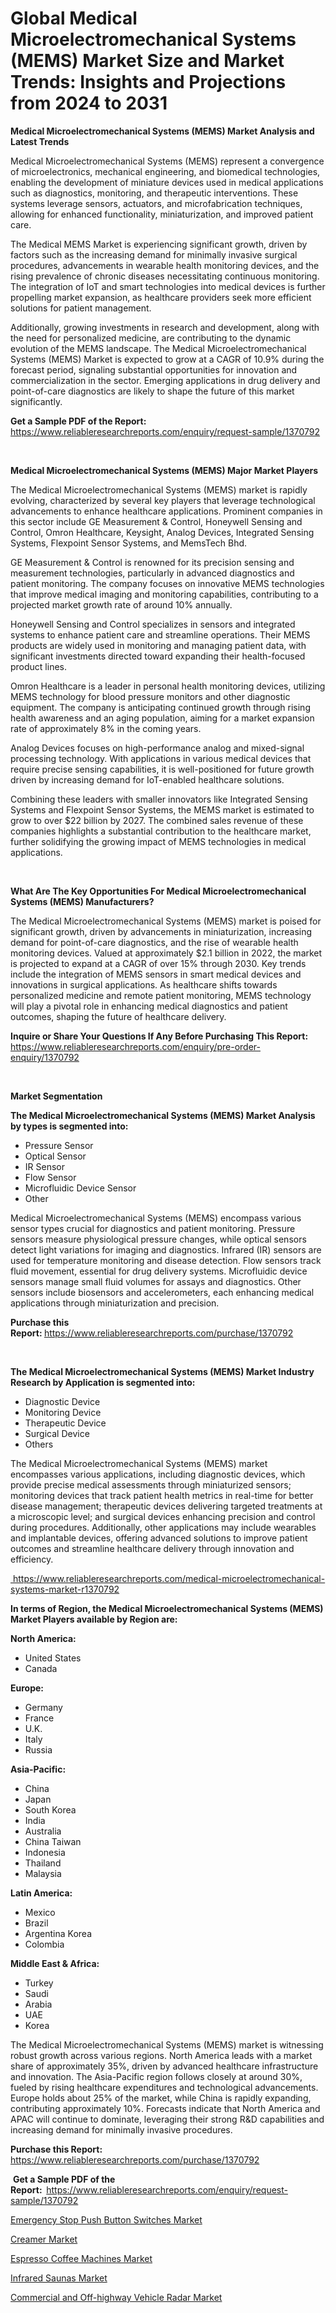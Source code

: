 <p><h1>Global Medical Microelectromechanical Systems (MEMS) Market Size and Market Trends: Insights and Projections from 2024 to 2031</h1></p><p><strong>Medical Microelectromechanical Systems (MEMS) Market Analysis and Latest Trends</strong></p>
<p><p>Medical Microelectromechanical Systems (MEMS) represent a convergence of microelectronics, mechanical engineering, and biomedical technologies, enabling the development of miniature devices used in medical applications such as diagnostics, monitoring, and therapeutic interventions. These systems leverage sensors, actuators, and microfabrication techniques, allowing for enhanced functionality, miniaturization, and improved patient care.</p><p>The Medical MEMS Market is experiencing significant growth, driven by factors such as the increasing demand for minimally invasive surgical procedures, advancements in wearable health monitoring devices, and the rising prevalence of chronic diseases necessitating continuous monitoring. The integration of IoT and smart technologies into medical devices is further propelling market expansion, as healthcare providers seek more efficient solutions for patient management.</p><p>Additionally, growing investments in research and development, along with the need for personalized medicine, are contributing to the dynamic evolution of the MEMS landscape. The Medical Microelectromechanical Systems (MEMS) Market is expected to grow at a CAGR of 10.9% during the forecast period, signaling substantial opportunities for innovation and commercialization in the sector. Emerging applications in drug delivery and point-of-care diagnostics are likely to shape the future of this market significantly.</p></p>
<p><strong>Get a Sample PDF of the Report:&nbsp;</strong> <a href="https://www.reliableresearchreports.com/enquiry/request-sample/1370792?utm_campaign=115&utm_medium=2&utm_source=Github&utm_content=ia&utm_term=18102024&utm_id=medical-microelectromechanical-systems-mems">https://www.reliableresearchreports.com/enquiry/request-sample/1370792</a></p>
<p>&nbsp;</p>
<p><strong>Medical Microelectromechanical Systems (MEMS) Major Market Players</strong></p>
<p><p>The Medical Microelectromechanical Systems (MEMS) market is rapidly evolving, characterized by several key players that leverage technological advancements to enhance healthcare applications. Prominent companies in this sector include GE Measurement & Control, Honeywell Sensing and Control, Omron Healthcare, Keysight, Analog Devices, Integrated Sensing Systems, Flexpoint Sensor Systems, and MemsTech Bhd.</p><p>GE Measurement & Control is renowned for its precision sensing and measurement technologies, particularly in advanced diagnostics and patient monitoring. The company focuses on innovative MEMS technologies that improve medical imaging and monitoring capabilities, contributing to a projected market growth rate of around 10% annually.</p><p>Honeywell Sensing and Control specializes in sensors and integrated systems to enhance patient care and streamline operations. Their MEMS products are widely used in monitoring and managing patient data, with significant investments directed toward expanding their health-focused product lines.</p><p>Omron Healthcare is a leader in personal health monitoring devices, utilizing MEMS technology for blood pressure monitors and other diagnostic equipment. The company is anticipating continued growth through rising health awareness and an aging population, aiming for a market expansion rate of approximately 8% in the coming years.</p><p>Analog Devices focuses on high-performance analog and mixed-signal processing technology. With applications in various medical devices that require precise sensing capabilities, it is well-positioned for future growth driven by increasing demand for IoT-enabled healthcare solutions.</p><p>Combining these leaders with smaller innovators like Integrated Sensing Systems and Flexpoint Sensor Systems, the MEMS market is estimated to grow to over $22 billion by 2027. The combined sales revenue of these companies highlights a substantial contribution to the healthcare market, further solidifying the growing impact of MEMS technologies in medical applications.</p></p>
<p>&nbsp;</p>
<p><strong>What Are The Key Opportunities For Medical Microelectromechanical Systems (MEMS) Manufacturers?</strong></p>
<p><p>The Medical Microelectromechanical Systems (MEMS) market is poised for significant growth, driven by advancements in miniaturization, increasing demand for point-of-care diagnostics, and the rise of wearable health monitoring devices. Valued at approximately $2.1 billion in 2022, the market is projected to expand at a CAGR of over 15% through 2030. Key trends include the integration of MEMS sensors in smart medical devices and innovations in surgical applications. As healthcare shifts towards personalized medicine and remote patient monitoring, MEMS technology will play a pivotal role in enhancing medical diagnostics and patient outcomes, shaping the future of healthcare delivery.</p></p>
<p><strong>Inquire or Share Your Questions If Any Before Purchasing This Report:</strong> <a href="https://www.reliableresearchreports.com/enquiry/pre-order-enquiry/1370792?utm_campaign=115&utm_medium=2&utm_source=Github&utm_content=ia&utm_term=18102024&utm_id=medical-microelectromechanical-systems-mems">https://www.reliableresearchreports.com/enquiry/pre-order-enquiry/1370792</a></p>
<p>&nbsp;</p>
<p><strong>Market Segmentation</strong></p>
<p><strong>The Medical Microelectromechanical Systems (MEMS) Market Analysis by types is segmented into:</strong></p>
<p><ul><li>Pressure Sensor</li><li>Optical Sensor</li><li>IR Sensor</li><li>Flow Sensor</li><li>Microfluidic Device Sensor</li><li>Other</li></ul></p>
<p><p>Medical Microelectromechanical Systems (MEMS) encompass various sensor types crucial for diagnostics and patient monitoring. Pressure sensors measure physiological pressure changes, while optical sensors detect light variations for imaging and diagnostics. Infrared (IR) sensors are used for temperature monitoring and disease detection. Flow sensors track fluid movement, essential for drug delivery systems. Microfluidic device sensors manage small fluid volumes for assays and diagnostics. Other sensors include biosensors and accelerometers, each enhancing medical applications through miniaturization and precision.</p></p>
<p><strong>Purchase this Report:&nbsp;</strong><a href="https://www.reliableresearchreports.com/purchase/1370792?utm_campaign=115&utm_medium=2&utm_source=Github&utm_content=ia&utm_term=18102024&utm_id=medical-microelectromechanical-systems-mems">https://www.reliableresearchreports.com/purchase/1370792</a></p>
<p>&nbsp;</p>
<p><strong>The Medical Microelectromechanical Systems (MEMS) Market Industry Research by Application is segmented into:</strong></p>
<p><ul><li>Diagnostic Device</li><li>Monitoring Device</li><li>Therapeutic Device</li><li>Surgical Device</li><li>Others</li></ul></p>
<p><p>The Medical Microelectromechanical Systems (MEMS) market encompasses various applications, including diagnostic devices, which provide precise medical assessments through miniaturized sensors; monitoring devices that track patient health metrics in real-time for better disease management; therapeutic devices delivering targeted treatments at a microscopic level; and surgical devices enhancing precision and control during procedures. Additionally, other applications may include wearables and implantable devices, offering advanced solutions to improve patient outcomes and streamline healthcare delivery through innovation and efficiency.</p></p>
<p><a href="https://www.reliableresearchreports.com/medical-microelectromechanical-systems-market-r1370792?utm_campaign=115&utm_medium=2&utm_source=Github&utm_content=ia&utm_term=18102024&utm_id=medical-microelectromechanical-systems-mems">&nbsp;https://www.reliableresearchreports.com/medical-microelectromechanical-systems-market-r1370792</a></p>
<p><strong>In terms of Region, the Medical Microelectromechanical Systems (MEMS) Market Players available by Region are:</strong></p>
<p>
    <p> <strong> North America: </strong>
        <ul>
            <li>United States</li>
            <li>Canada</li>
        </ul>
        </p> 
    <p> <strong> Europe: </strong>
        <ul>
            <li>Germany</li>
            <li>France</li>
            <li>U.K.</li>
            <li>Italy</li>
            <li>Russia</li>
        </ul>
        </p> 
    <p> <strong> Asia-Pacific: </strong>
        <ul>
            <li>China</li>
            <li>Japan</li>
            <li>South Korea</li>
            <li>India</li>
            <li>Australia</li>
            <li>China Taiwan</li>
            <li>Indonesia</li>
            <li>Thailand</li>
            <li>Malaysia</li>
        </ul>
        </p> 
    <p> <strong> Latin America: </strong>
        <ul>
            <li>Mexico</li>
            <li>Brazil</li>
            <li>Argentina Korea</li>
            <li>Colombia</li>
        </ul>
        </p> 
    <p> <strong> Middle East & Africa: </strong>
        <ul>
            <li>Turkey</li>
            <li>Saudi</li>
            <li>Arabia</li>
            <li>UAE</li>
            <li>Korea</li>
        </ul>
    </p>
    </p>
<p><p>The Medical Microelectromechanical Systems (MEMS) market is witnessing robust growth across various regions. North America leads with a market share of approximately 35%, driven by advanced healthcare infrastructure and innovation. The Asia-Pacific region follows closely at around 30%, fueled by rising healthcare expenditures and technological advancements. Europe holds about 25% of the market, while China is rapidly expanding, contributing approximately 10%. Forecasts indicate that North America and APAC will continue to dominate, leveraging their strong R&D capabilities and increasing demand for minimally invasive procedures.</p></p>
<p><strong>Purchase this Report: </strong><a href="https://www.reliableresearchreports.com/purchase/1370792?utm_campaign=115&utm_medium=2&utm_source=Github&utm_content=ia&utm_term=18102024&utm_id=medical-microelectromechanical-systems-mems">https://www.reliableresearchreports.com/purchase/1370792</a></p>
<p>&nbsp;<strong>Get a Sample PDF of the Report:&nbsp;&nbsp;</strong><a href="https://www.reliableresearchreports.com/enquiry/request-sample/1370792?utm_campaign=115&utm_medium=2&utm_source=Github&utm_content=ia&utm_term=18102024&utm_id=medical-microelectromechanical-systems-mems">https://www.reliableresearchreports.com/enquiry/request-sample/1370792</a></p>
<p><strong></strong></p>
<p><p><a href="https://issuu.com/reportprime-2/docs/emergency-stop-push-button-switches_58bf611983a17f?utm_campaign=115&utm_medium=2&utm_source=Github&utm_content=ia&utm_term=18102024&utm_id=medical-microelectromechanical-systems-mems">Emergency Stop Push Button Switches Market</a></p><p><a href="https://www.linkedin.com/pulse/global-creamer-market-pulse-trends-growth-analysis-2024-0zg9e?utm_campaign=115&utm_medium=2&utm_source=Github&utm_content=ia&utm_term=18102024&utm_id=medical-microelectromechanical-systems-mems">Creamer Market</a></p><p><a href="https://issuu.com/reportprime-2/docs/espresso-coffee-machines-market-siz_b0683fb18c700f?utm_campaign=115&utm_medium=2&utm_source=Github&utm_content=ia&utm_term=18102024&utm_id=medical-microelectromechanical-systems-mems">Espresso Coffee Machines Market</a></p><p><a href="https://www.linkedin.com/pulse/emerging-opportunities-challenges-global-infrared-saunas-market-ei4uc?utm_campaign=115&utm_medium=2&utm_source=Github&utm_content=ia&utm_term=18102024&utm_id=medical-microelectromechanical-systems-mems">Infrared Saunas Market</a></p><p><a href="https://github.com/AlbertGonzalez266/Market-Research-Report-List-1/blob/main/commercial-and-off-highway-vehicle-radar-market.md?utm_campaign=115&utm_medium=2&utm_source=Github&utm_content=ia&utm_term=18102024&utm_id=medical-microelectromechanical-systems-mems">Commercial and Off-highway Vehicle Radar Market</a></p></p>